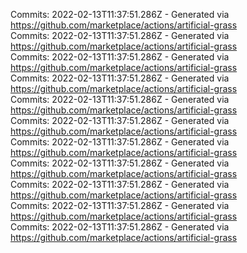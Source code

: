 Commits: 2022-02-13T11:37:51.286Z - Generated via https://github.com/marketplace/actions/artificial-grass
<br>
Commits: 2022-02-13T11:37:51.286Z - Generated via https://github.com/marketplace/actions/artificial-grass
<br>
Commits: 2022-02-13T11:37:51.286Z - Generated via https://github.com/marketplace/actions/artificial-grass
<br>
Commits: 2022-02-13T11:37:51.286Z - Generated via https://github.com/marketplace/actions/artificial-grass
<br>
Commits: 2022-02-13T11:37:51.286Z - Generated via https://github.com/marketplace/actions/artificial-grass
<br>
Commits: 2022-02-13T11:37:51.286Z - Generated via https://github.com/marketplace/actions/artificial-grass
<br>
Commits: 2022-02-13T11:37:51.286Z - Generated via https://github.com/marketplace/actions/artificial-grass
<br>
Commits: 2022-02-13T11:37:51.286Z - Generated via https://github.com/marketplace/actions/artificial-grass
<br>
Commits: 2022-02-13T11:37:51.286Z - Generated via https://github.com/marketplace/actions/artificial-grass
<br>
Commits: 2022-02-13T11:37:51.286Z - Generated via https://github.com/marketplace/actions/artificial-grass
<br>
Commits: 2022-02-13T11:37:51.286Z - Generated via https://github.com/marketplace/actions/artificial-grass
<br>
